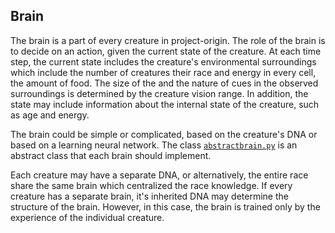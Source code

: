 ## Brain

The brain is a part of every creature in project-origin.
The role of the brain is to decide on an action, given the current state of the creature.
At each time step, the current state includes the creature's environmental surroundings which include the number of creatures their race and energy in every cell, the amount of food.
The size of the and the nature of cues in the observed surroundings is determined by the creature vision range.
In addition, the state may include information about the internal state of the creature, such as age and energy.

The brain could be simple or complicated, based on the creature's DNA or based on a learning neural network.
The class [`abstractbrain.py`](/brains/abstractbrain.py) is an abstract class that each brain should implement.

Each creature may have a separate DNA, or alternatively, the entire race share the same brain which centralized the race knowledge.
If every creature has a separate brain, it's inherited DNA may determine the structure of the brain.
However, in this case, the brain is trained only by the experience of the individual creature.
